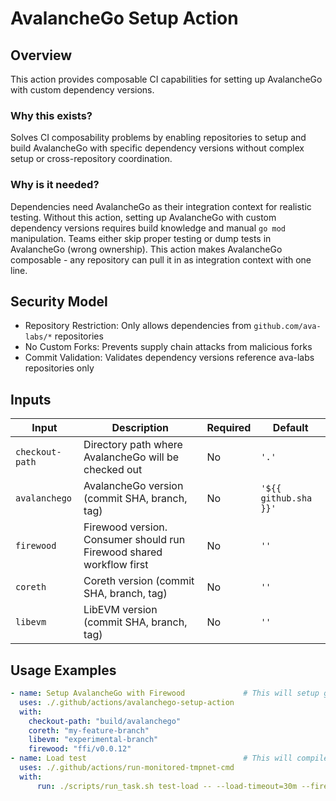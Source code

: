 # AvalancheGo Setup Action

## Overview
This action provides composable CI capabilities for setting up AvalancheGo with custom dependency versions.

### Why this exists?
Solves CI composability problems by enabling repositories to setup and build AvalancheGo with specific dependency versions without complex setup or cross-repository coordination.

### Why is it needed?
Dependencies need AvalancheGo as their integration context for realistic testing.
Without this action, setting up AvalancheGo with custom dependency versions requires build knowledge and manual `go mod` manipulation.
Teams either skip proper testing or dump tests in AvalancheGo (wrong ownership).
This action makes AvalancheGo composable - any repository can pull it in as integration context with one line.

## Security Model
- Repository Restriction: Only allows dependencies from `github.com/ava-labs/*` repositories
- No Custom Forks: Prevents supply chain attacks from malicious forks
- Commit Validation: Validates dependency versions reference ava-labs repositories only

## Inputs

| Input | Description | Required | Default               |
|-------|-------------|----------|-----------------------|
| `checkout-path` | Directory path where AvalancheGo will be checked out | No | `'.'`                 |
| `avalanchego` | AvalancheGo version (commit SHA, branch, tag) | No | `'${{ github.sha }}'` |
| `firewood` | Firewood version. Consumer should run Firewood shared workflow first | No | `''`                  |
| `coreth` | Coreth version (commit SHA, branch, tag) | No | `''`                  |
| `libevm` | LibEVM version (commit SHA, branch, tag) | No | `''`                  |

## Usage Examples

```yaml
- name: Setup AvalancheGo with Firewood             # This will setup go.mod
  uses: ./.github/actions/avalanchego-setup-action
  with:
    checkout-path: "build/avalanchego"
    coreth: "my-feature-branch"
    libevm: "experimental-branch"
    firewood: "ffi/v0.0.12"
- name: Load test                                   # This will compile and run the load test
  uses: ./.github/actions/run-monitored-tmpnet-cmd
  with:
      run: ./scripts/run_task.sh test-load -- --load-timeout=30m --firewood
```
